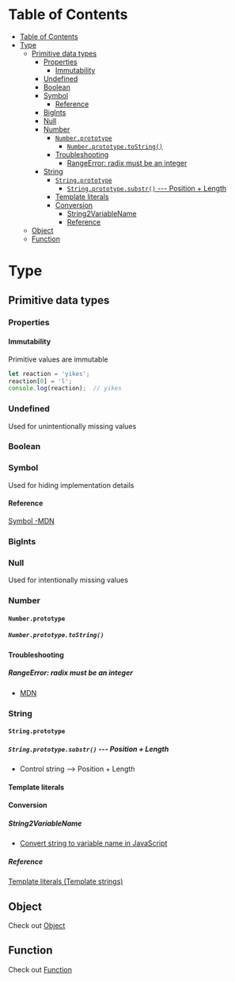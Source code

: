 # Table of Contents
- [Table of Contents](#table-of-contents)
- [Type](#type)
  - [Primitive data types](#primitive-data-types)
    - [Properties](#properties)
      - [Immutability](#immutability)
    - [Undefined](#undefined)
    - [Boolean](#boolean)
    - [Symbol](#symbol)
      - [Reference](#reference)
    - [BigInts](#bigints)
    - [Null](#null)
    - [Number](#number)
      - [```Number.prototype```](#numberprototype)
        - [```Number.prototype.toString()```](#numberprototypetostring)
      - [Troubleshooting](#troubleshooting)
        - [RangeError: radix must be an integer](#rangeerror-radix-must-be-an-integer)
    - [String](#string)
      - [```String.prototype```](#stringprototype)
        - [```String.prototype.substr()``` --- Position + Length](#stringprototypesubstr-----position--length)
      - [Template literals](#template-literals)
      - [Conversion](#conversion)
        - [String2VariableName](#string2variablename)
        - [Reference](#reference-1)
  - [Object](#object)
  - [Function](#function)

# Type
## Primitive data types
### Properties
#### Immutability
Primitive values are immutable
```javascript
let reaction = 'yikes';
reaction[0] = 'l';
console.log(reaction);  // yikes
```
### Undefined
Used for unintentionally missing values
### Boolean

### Symbol
Used for hiding implementation details
#### Reference
[Symbol -MDN](https://developer.mozilla.org/en-US/docs/Web/JavaScript/Reference/Global_Objects/Symbol)
### BigInts
### Null
Used for intentionally missing values
### Number
#### ```Number.prototype```
##### ```Number.prototype.toString()```
#### Troubleshooting
##### RangeError: radix must be an integer
- [MDN](https://developer.mozilla.org/en-US/docs/Web/JavaScript/Reference/Errors/Bad_radix)
### String
#### ```String.prototype```
##### ```String.prototype.substr()``` --- Position + Length
- Control string --> Position + Length
#### Template literals
#### Conversion
##### String2VariableName
- [Convert string to variable name in JavaScript](https://stackoverflow.com/questions/5613834/convert-string-to-variable-name-in-javascript)
##### Reference
[Template literals (Template strings)](https://developer.mozilla.org/en-US/docs/Web/JavaScript/Reference/Template_literals)
## Object
Check out [Object](./object.md)
## Function
Check out [Function](./function.md)


